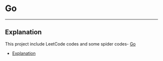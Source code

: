# Go

------

## Explanation

This project include LeetCode codes and some spider codes- [Go](#go)
  - [Explanation](#explanation)
